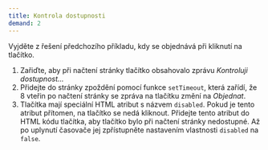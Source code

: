 ```yaml
---
title: Kontrola dostupnosti
demand: 2
---
```


Vyjděte z řešení předchozího příkladu, kdy se objednává při kliknutí na tlačítko.

1. Zařiďte, aby při načtení stránky tlačítko obsahovalo zprávu _Kontroluji dostupnost..._
1. Přidejte do stránky zpoždění pomocí funkce `setTimeout`, která zařídí, že 8 vteřin po načtení stránky se zpráva na tlačítku změní na _Objednat_.
1. Tlačítka mají speciální HTML atribut s názvem `disabled`. Pokud je tento atribut přítomen, na tlačítko se nedá kliknout. Přidejte tento atribut do HTML kódu tlačítka, aby tlačítko bylo při načtení stránky nedostupné. Až po uplynutí časovače jej zpřístupněte nastavením vlastnosti `disabled` na `false`.
